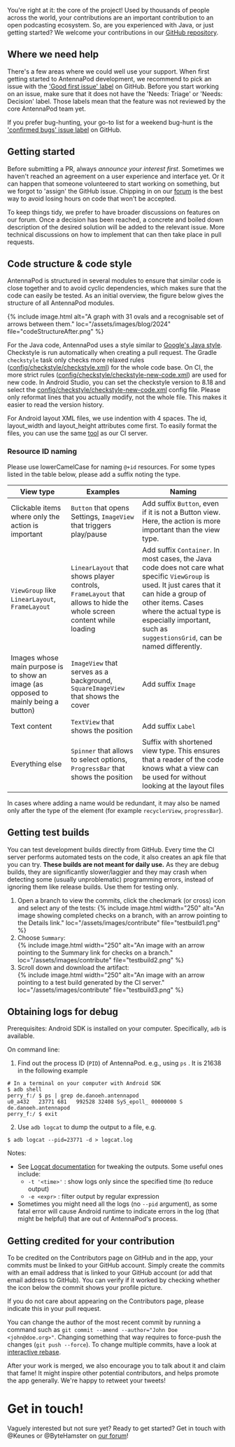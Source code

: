 You're right at it: the core of the project! Used by thousands of people across the world, your contributions are an important contribution to an open podcasting ecosystem. So, are you experienced with Java, or just getting started? We welcome your contributions in our [GitHub repository](https://github.com/AntennaPod/AntennaPod).

## Where we need help
There's a few areas where we could well use your support. When first getting started to AntennaPod development, we recommend to pick an issue with the ['Good first issue' label](https://github.com/AntennaPod/AntennaPod/labels/Good%20first%20issue) on GitHub. Before you start working on an issue, make sure that it does not have the 'Needs: Triage' or 'Needs: Decision' label. Those labels mean that the feature was not reviewed by the core AntennaPod team yet.

If you prefer bug-hunting, your go-to list for a weekend bug-hunt is the ['confirmed bugs' issue label](https://github.com/AntennaPod/AntennaPod/labels/Type%3A%20Confirmed%20bug) on GitHub.

## Getting started
Before submitting a PR, always *announce your interest first*. Sometimes we haven't reached an agreement on a user experience and interface yet. Or it can happen that someone volunteered to start working on something, but we forgot to 'assign' the GitHub issue. Chipping in on our [forum](https://forum.antennapod.org) is the best way to avoid losing hours on code that won't be accepted.

To keep things tidy, we prefer to have broader discussions on features on our forum. Once a decision has been reached, a concrete and boiled down description of the desired solution will be added to the relevant issue. More technical discussions on how to implement that can then take place in pull requests.

## Code structure & code style
AntennaPod is structured in several modules to ensure that similar code is close together and to avoid cyclic dependencies, which makes sure that the code can easily be tested. As an initial overview, the figure below gives the structure of all AntennaPod modules.

{% include image.html
   alt="A graph with 31 ovals and a recognisable set of arrows between them."
   loc="/assets/images/blog/2024"
   file="codeStructureAfter.png"
%}

For the Java code, AntennaPod uses a style similar to [Google's Java style](https://google.github.io/styleguide/javaguide.html). Checkstyle is run automatically when creating a pull request. The Gradle `checkstyle` task only checks more relaxed rules ([config/checkstyle/checkstyle.xml](https://github.com/AntennaPod/AntennaPod/blob/develop/config/checkstyle/checkstyle.xml)) for the whole code base. On CI, the more strict rules ([config/checkstyle/checkstyle-new-code.xml](https://github.com/AntennaPod/AntennaPod/blob/develop/config/checkstyle/checkstyle-new-code.xml)) are used for new code. In Android Studio, you can set the checkstyle version to 8.18 and select the [config/checkstyle/checkstyle-new-code.xml](https://github.com/AntennaPod/AntennaPod/blob/develop/config/checkstyle/checkstyle-new-code.xml) config file. Please only reformat lines that you actually modify, not the whole file. This makes it easier to read the version history.

For Android layout XML files, we use indention with 4 spaces. The id, layout_width and layout_height attributes come first. To easily format the files, you can use the same [tool](https://github.com/ByteHamster/android-xml-formatter) as our CI server.

### Resource ID naming
Please use lowerCamelCase for naming `@+id` resources. For some types listed in the table below, please add a suffix noting the type.

| View type | Examples | Naming |
| --- | --- | --- |
| Clickable items where only the action is important | `Button` that opens Settings, `ImageView` that triggers play/pause | Add suffix `Button`, even if it is not a Button view. Here, the action is more important than the view type. |
| `ViewGroup` like `LinearLayout`, `FrameLayout` | `LinearLayout` that shows player controls, `FrameLayout` that allows to hide the whole screen content while loading | Add suffix `Container`. In most cases, the Java code does not care what specific `ViewGroup` is used. It just cares that it can hide a group of other items. Cases where the actual type is especially important, such as `suggestionsGrid`, can be named differently. |
| Images whose main purpose is to show an image (as opposed to mainly being a button) | `ImageView` that serves as a background, `SquareImageView` that shows the cover | Add suffix `Image` |
| Text content | `TextView` that shows the position | Add suffix `Label` |
| Everything else | `Spinner` that allows to select options, `ProgressBar` that shows the position | Suffix with shortened view type. This ensures that a reader of the code knows what a view can be used for without looking at the layout files |

In cases where adding a name would be redundant, it may also be named only after the type of the element (for example `recyclerView`, `progressBar`).

## Getting test builds
You can test development builds directly from GitHub. Every time the CI server performs automated tests on the code, it also creates an apk file that you can try. **These builds are not meant for daily use.** As they are debug builds, they are significantly slower/laggier and they may crash when detecting some (usually unproblematic) programming errors, instead of ignoring them like release builds. Use them for testing only.

1. Open a branch to view the commits, click the checkmark (or cross) icon and select any of the tests:
{% include image.html
   width="250"
   alt="An image showing completed checks on a branch, with an arrow pointing to the Details link."
   loc="/assets/images/contribute"
   file="testbuild1.png"
%}
2. Choose `Summary`:  
{% include image.html
   width="250"
   alt="An image with an arrow pointing to the Summary link for checks on a branch."
   loc="/assets/images/contribute"
   file="testbuild2.png"
%}
3. Scroll down and download the artifact:  
{% include image.html
   width="250"
   alt="An image with an arrow pointing to a test build generated by the CI server."
   loc="/assets/images/contribute"
   file="testbuild3.png"
%}

## Obtaining logs for debug
Prerequisites: Android SDK is installed on your computer. Specifically, `adb` is available.

On command line:
1. Find out the process ID (`PID`) of AntennaPod. e.g., using `ps` . It is 21638 in the following example
```shell
# In a terminal on your computer with Android SDK
$ adb shell
perry_f:/ $ ps | grep de.danoeh.antennapod
u0_a432   23771 681   992528 32408 SyS_epoll_ 00000000 S de.danoeh.antennapod
perry_f:/ $ exit
```

2. Use `adb logcat` to dump the output to a file, e.g.
```
$ adb logcat --pid=23771 -d > logcat.log
```

Notes:
- See [Logcat documentation](https://developer.android.com/studio/command-line/logcat) for tweaking the outputs. Some useful ones include: 
    - `-t '<time>'` : show logs only since the specified time (to reduce output)
    - `-e <expr>` : filter output by regular expression
- Sometimes you might need all the logs (no `--pid` argument), as some fatal error will cause Android runtime to indicate errors in the log (that might be helpful) that are out of AntennaPod's process.

## Getting credited for your contribution
To be credited on the Contributors page on GitHub and in the app, your commits must be linked to your GitHub account. Simply create the commits with an email address that is linked to your GitHub account (or add that email address to GitHub). You can verify if it worked by checking whether the icon below the commit shows your profile picture.

If you do not care about appearing on the Contributors page, please indicate this in your pull request.

You can change the author of the most recent commit by running a command such as `git commit --amend --author="John Doe <john@doe.org>"`. Changing something that way requires to force-push the changes (`git push --force`). To change multiple commits, have a look at [interactive rebase](https://thoughtbot.com/blog/git-interactive-rebase-squash-amend-rewriting-history).

After your work is merged, we also encourage you to talk about it and claim that fame! It might inspire other potential contributors, and helps promote the app generally. We're happy to retweet your tweets!

# Get in touch!
Vaguely interested but not sure yet? Ready to get started? Get in touch with @Keunes or @ByteHamster on [our forum](https://forum.antennapod.org)!
